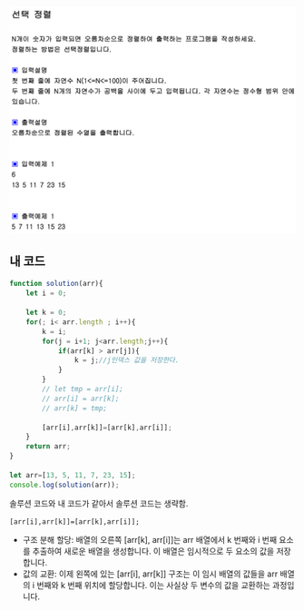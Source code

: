 
![img](./선택정렬.png)
## 내 코드 
```javascript
function solution(arr){
    let i = 0;

    let k = 0;
    for(; i< arr.length ; i++){
        k = i;
        for(j = i+1; j<arr.length;j++){
            if(arr[k] > arr[j]){
                k = j;//j인덱스 값을 저장한다.
            }
        }
        // let tmp = arr[i];
        // arr[i] = arr[k];
        // arr[k] = tmp;

        [arr[i],arr[k]]=[arr[k],arr[i]];
    } 
    return arr;
}

let arr=[13, 5, 11, 7, 23, 15];
console.log(solution(arr));
```  
솔루션 코드와 내 코드가 같아서 솔루션 코드는 생략함.  



```  
[arr[i],arr[k]]=[arr[k],arr[i]];
```  
- 구조 분해 할당: 배열의 오른쪽 [arr[k], arr[i]]는 arr 배열에서 k 번째와 i 번째 요소를 추출하여 새로운 배열을 생성합니다. 이 배열은 임시적으로 두 요소의 값을 저장합니다.
- 값의 교환: 이제 왼쪽에 있는 [arr[i], arr[k]] 구조는 이 임시 배열의 값들을 arr 배열의 i 번째와 k 번째 위치에 할당합니다. 이는 사실상 두 변수의 값을 교환하는 과정입니다.